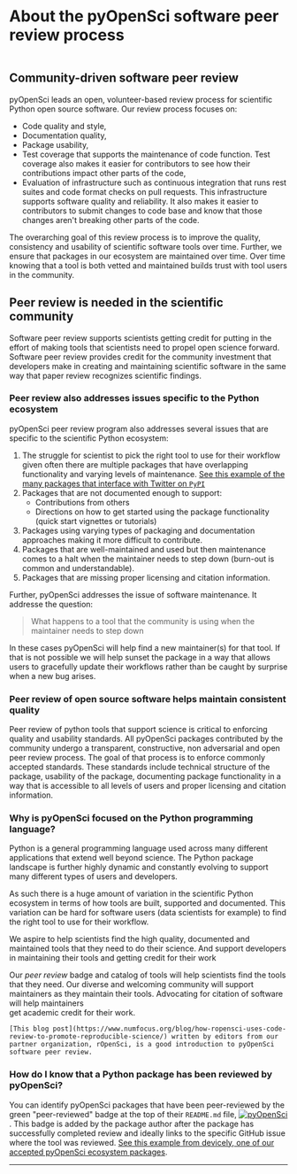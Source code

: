 # About the pyOpenSci software peer review process

```{tableofcontents}
```

## Community-driven software peer review

pyOpenSci leads an open, volunteer-based review process for scientific Python 
open source software. Our review process focuses on:

* Code quality and style,
* Documentation quality,
* Package usability, 
* Test coverage that supports the maintenance of code function. Test coverage also makes it easier for contributors to see how their contributions impact other parts of the code,
* Evaluation of infrastructure such as continuous integration that runs rest suites and code format checks on pull requests. This infrastructure supports software quality and reliability. It also makes it easier to contributors to submit changes to code base and know that those changes aren't breaking other parts of the code. 

The overarching goal of this review process is to improve the quality, 
consistency and usability of scientific software tools over time. Further, we 
ensure that packages in our ecosystem are maintained over time. Over time 
knowing that a tool is both vetted and maintained builds trust with tool users in the community. 

## Peer review is needed in the scientific community 

Software peer review supports scientists getting credit for putting in the 
effort of making tools that scientists need to propel open science forward. 
Software peer review provides credit for the community investment that 
developers make in creating and maintaining scientific software in the same way 
that paper review recognizes scientific findings.   

### Peer review also addresses issues specific to the Python ecosystem 

pyOpenSci peer review program also addresses several issues 
that are specific to the scientific Python ecosystem:

1. The struggle for scientist to pick the right tool to use for their workflow given often there are multiple packages that have overlapping functionality and varying levels of maintenance. [See this example of the many packages that interface with Twitter on `PyPI`](https://pypi.org/search/?q=twitter) 
1. Packages that are not documented enough to support:
   * Contributions from others
   * Directions on how to get started using the package functionality (quick start vignettes or tutorials)  
1. Packages using varying types of packaging and documentation approaches making it more difficult to contribute.
1. Packages that are well-maintained and used but then maintenance comes to a halt when the maintainer needs to step down (burn-out is common and understandable).
1. Packages that are missing proper licensing and citation information.


Further, pyOpenSci addresses the issue of software maintenance. 
It addresse the question:

> What happens to a tool that the community is using when the maintainer needs to step down 

In these cases pyOpenSci will help find a new maintainer(s) for that tool. If 
that is not possible we will help sunset the package in a way that allows 
users to gracefully update their workflows rather than be caught by 
surprise when a new bug arises. 


### Peer review of open source software helps maintain consistent quality

Peer review of python tools that support science is critical to enforcing 
quality and usability standards. All pyOpenSci packages contributed by the 
community undergo a transparent, constructive, non adversarial and open peer 
review process. The goal of that process is to enforce commonly accepted standards.
These standards include technical structure of the package, usability of the 
package, documenting package functionality in a way that is accessible 
to all levels of users and proper licensing and citation information.

### Why is pyOpenSci focused on the Python programming language? 

Python is a general programming language used across many different applications 
that extend well beyond science. The Python package landscape is further 
highly dynamic and constantly evolving to support many different types of 
users and developers. 

As such there is a huge amount of variation 
in the scientific Python ecosystem in terms of how tools are built, supported 
and documented. This variation can be hard for software users (data scientists for example) to find the right tool to use for their workflow. 

We aspire to help scientists find the high quality, documented and 
maintained tools that they need to do their science. And support 
developers in maintaining their tools and getting credit for their work

Our *peer review* badge 
and catalog of tools will help scientists find the tools that they need. Our 
diverse and welcoming community will support maintainers as they maintain their tools. Advocating for citation of software will help maintainers  
get academic credit for their work. 

```{note}
[This blog post](https://www.numfocus.org/blog/how-ropensci-uses-code-review-to-promote-reproducible-science/) written by editors from our partner organization, rOpenSci, is a good introduction to pyOpenSci software peer review.
```




### How do I know that a Python package has been reviewed by pyOpenSci?

You can identify pyOpenSci packages that have been peer-reviewed by the green 
"peer-reviewed" badge at the top of their `README.md` file, [![pyOpenSci](https://tinyurl.com/y22nb8up)](). This badge is added by the package author after the package
has successfully completed review and ideally links to the specific GitHub issue
where the tool was reviewed. [See this example from devicely, one of our accepted pyOpenSci ecosystem packages](https://github.com/hpi-dhc/devicely).



********

